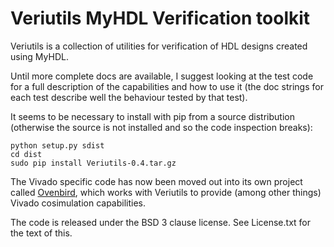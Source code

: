 # Veriutils MyHDL Verification toolkit #

Veriutils is a collection of utilities for verification of HDL designs 
created using MyHDL.

Until more complete docs are available, I suggest looking at the test code
for a full description of the capabilities and how to use it (the doc strings
for each test describe well the behaviour tested by that test).

It seems to be necessary to install with pip from a source distribution 
(otherwise the source is not installed and so the code inspection breaks):

    python setup.py sdist
    cd dist
    sudo pip install Veriutils-0.4.tar.gz

The Vivado specific code has now been moved out into its own project 
called [Ovenbird](https://github.com/hgomersall/Ovenbird), which works
with Veriutils to provide (among other things) Vivado cosimulation 
capabilities.

The code is released under the BSD 3 clause license. See License.txt for the 
text of this.
